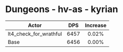 # Dungeons - hv-as - kyrian
| Actor | DPS | Increase |
|---|:---:|:---:|
|lt4_check_for_wrathful|6457|0.02%|
|Base|6456|0.00%|
